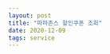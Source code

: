 ```yaml
---
layout: post
title: "파파존스 할인쿠폰 조회"
date: 2020-12-09
tags: service
---
```


<link type="text/css" rel="stylesheet" href="/assets/vendor/jsgrid_v1.5.3/css/jsgrid-theme.min.css"/>
<link type="text/css" rel="stylesheet" href="/assets/vendor/jsgrid_v1.5.3/css/jsgrid.min.css"/>

<div id="storeGrid"></div>
<div id="couponGrid"></div>


<script>
require(['init'], (init) => { require(['jquery'], ($) => { require(['jsgrid'], (jg) => { $(document).ready(function(){
  let sharedData = {
    selectedSszstoreid: 0,
  };
  function isFilterEmpty(filterObj) {
    let filterEmpty = true;
    for(filterKey in filterObj) {
      if(filterObj[filterKey]) {
        filterEmpty = false;
        break;
      }
    }
    return filterEmpty;
  }
  function filteringData(filterObj, filterTargetDataArr) {
    return filterTargetDataArr.filter((filterTarget) => {
      console.log(`filter target ->`, filterTarget);
      if(isFilterEmpty(filterObj)) {
        return true;
      }
      let isFiltered = false;
      for(filterKey in filterObj) {
        let filterValue = filterObj[filterKey];
        if(filterValue) {
          console.log(`filter value -> ${filterValue}, filter target -> ${filterTarget[filterKey]}, indexOf -> ${filterTarget[filterKey].indexOf(filterValue)}`);
          if(filterTarget[filterKey].indexOf(filterValue) >= 0) {
            isFiltered = true;
            break;
          }
        }
      }
      return isFiltered;
    });
  }

  let storeData = null;
  let storeController = {
    loadData: function(filterObj) {
      console.log('load data', filterObj);
      let prom = new Promise((resolve, reject) => {
        $.ajax({
          url: 'https://pji.co.kr/get.do?ex=Store&ac=getstores&szdocd=&szsicd=&szname=&szstoreid=',
          type: 'get',
          dataType: 'jsonp',
          crossDomain: true,
          success: (dataArr) => {
            console.log('success data -> ', dataArr)
            resolve(filteringData(filterObj, dataArr));
          },
          error: (data) => {
            console.error('error data -> ', data);
            reject(data);
          },
        });
      });
      return prom;
    },
  };

	console.log('store controller init ok.');

  $("#storeGrid").jsGrid({
    width: "100%",
    height: "400px",

    autoload: true,
    filtering: true,
    //inserting: true,
    //editing: true,
    sorting: true,
    paging: true,

    controller: storeController,
    rowClick: (clickInfo) => {
      console.log('row click ->', clickInfo);
      sharedData.selectedSszstoreid = clickInfo.item.szstoreid;
      console.log('shared data ->', sharedData);
      $('#couponGrid').jsGrid('loadData');
    },

    fields: [
      { name: "szaaddr", type: "text", title: '지점주소', width: 150, validate: "required" },
      { name: "szname", type: "text", title: '지점명', width: 200 },
    ]
  });

	console.log('store grid init ok.');

  let couponData = null;
  let couponController = {
    loadData: function(filterObj) {
      console.log('load data', filterObj);
      let prom = new Promise((resolve, reject) => {
        $.ajax({
          url: 'https://pji.co.kr/get.do?ex=Coupon&ac=selectCoupon&szDiscountCode=&nStoreId=' + sharedData.selectedSszstoreid,
          type: 'get',
          dataType: 'jsonp',
          crossDomain: true,
          success: (dataArr) => {
            console.log('success data -> ', dataArr)
            resolve(filteringData(filterObj, dataArr));
          },
          error: (data) => {
            console.error('error data -> ', data);
            reject(data);
          },
        });
      });
      return prom;
    },
  };

    console.log('store controller init ok.');

    $("#couponGrid").jsGrid({
      width: "100%",
      height: "400px",

      //autoload: true,
      filtering: true,
      //inserting: true,
      //editing: true,
      sorting: true,
      paging: true,

      controller: couponController,

      fields: [
        { name: "szdiscountnamelocal", type: "text", title: '쿠폰명', width: 150, validate: "required" },
        { name: "szdiscountcode", type: "text", title: '쿠폰코드', width: 200 },
      ]
    });

  	console.log('store grid init ok.');
}); }); }); });

</script>
